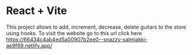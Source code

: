 # React + Vite

This project allows to add, increment, decrease, delete guitars to the store using hooks. To visit the website go to this url click here https://66434c4ab4ed5a00907b2ee0--snazzy-salmiakki-ae9f69.netlify.app/
